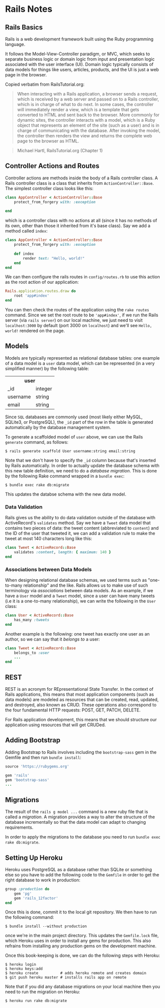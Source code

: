 # Rails Notes
## Rails Basics
Rails is a web development framework built using the Ruby programming language.

It follows the Model-View-Controller paradigm, or MVC, which seeks to separate
business logic or domain logic from input and presentation logic associated with
the user interface (UI). Domain logic typically consists of data models for
things like users, articles, products, and the UI is just a web page in the
browser.

Copied verbatim from RailsTutorial.org:

> When interacting with a Rails application, a browser sends a request, which is received by a web server and passed on to a Rails controller, which is in charge of what to do next. In some cases, the controller will immediately render a view, which is a template that gets converted to HTML and sent back to the browser. More commonly for dynamic sites, the controller interacts with a model, which is a Ruby object that represents an element of the site (such as a user) and is in charge of communicating with the database. After invoking the model, the controller then renders the view and returns the complete web page to the browser as HTML.

> Michael Hartl, RailsTutorial.org (Chapter 1)

## Controller Actions and Routes
Controller actions are methods inside the body of a Rails controller class.
A Rails controller class is a class that inherits from `ActionController::Base`. The simplest controller class looks like this:

```ruby
class AppController < ActionController::Base
    protect_from_forgery with: :exception
    
end
```

which is a controller class with no actions at all (since it has no methods
of its own, other than those it inherited from it's base class). Say we 
add a method called `index`:

```ruby
class AppController < ActionController::Base
    protect_from_forgery with: :exception
    
    def index
        render text: "Hello, world!"
    end
end
```

We can then configure the rails routes in `config/routes.rb` to use this action
as the root action of our application:

```ruby
Rails.application.routes.draw do
    root 'app#index'
end
```

You can then check the routes of the application using the `rake routes` command. Since we set the root route to be `'app#index'`, if we run the 
Rails server (via `rails server`) on our local machine, we just need to 
visit `localhost:3000` by default (port 3000 on `localhost`) and we'll see
`Hello, world!` rendered on the page.

## Models
Models are typically represented as relational database tables: one example of a data model is a `user` data model, which can be represented
(in a very simplified manner) by the following table:

<center>
    <table>
      <tr>
        <th colspan="2">user</th>
      </tr>
      <tr>
        <td>_id</td>
        <td>integer</td>
      </tr>
      <tr>
        <td>username</td>
        <td>string</td>
      </tr>
      <tr>
        <td>email</td>
        <td>string</td>
      </tr>
    </table>
</center>

Since `SQL` databases are commonly used (most likely either MySQL, SQLite3, or
PostgreSQL), the `_id` part of the row in the table is generated automatically
by the database management system.

To generate a scaffolded model of `user` above, we can use the Rails
`generate` command, as follows:

```
$ rails generate scaffold User username:string email:string
```

Note that we don't have to specify the `_id` column because that's inserted
by Rails automatically. In order to actually update the database schema 
with this new table definition, we need to do a *database migration*. This is
done by the following Rake command wrapped in a `bundle exec`:

```
$ bundle exec rake db:migrate
```

This updates the databse schema with the new data model.

### Data Validation
Rails gives us the ability to do data validation outside of the database
with ActiveRecord's `validates` method. Say we have a `Tweet` data model that
contains two pieces of data: the tweet content (abbreviated to `content`)
and the ID of the user that tweeted it, we can add a validation rule to 
make the tweet at most 140 characters long like this:

```ruby
class Tweet < ActiveRecord::Base
    validates :content, length: { maximum: 140 }
end
```

### Associations between Data Models
When designing relational database schemas, we used terms such as
"one-to-many relationship" and the like. Rails allows us to make use of such
terminology via *associations* between data models. As an example, if we
have a `User` model and a `Tweet` model, since a user can have many tweets
(i.e it is a one-to-many relationship), we can write the following in the
`User` class:

```ruby
class User < ActiveRecord::Base
    has_many :tweets
end
```

Another example is the following: one tweet has exactly one user as an author,
so we can say that it *belongs to* a user:

```ruby
class Tweet < ActiveRecord::Base
    belongs_to :user
    ...
end
```

## REST
REST is an acronym for REpresentational State Transfer. In the context of
Rails applications, this means that most application components (such as 
data models) are modeled as resources that can be created, read, updated,
and destroyed, also known as CRUD. These operations also correspond to the
four fundamental HTTP requests: POST, GET, PATCH, DELETE.

For Rails application development, this means that we should structure our
application using resources that will get CRUDed. 

## Adding Bootstrap
Adding Bootstrap to Rails involves including the `bootstrap-sass` gem in the
Gemfile and then run `bundle install`:

```ruby
source 'https://rubygems.org'

gem 'rails'
gem 'bootstrap-sass'
...
```

## Migrations
The result of the `rails g model ...` command is a new ruby file that is
called a *migration*. A migration provides a way to alter the structure of 
the database incrementally so that the data model can adapt to changing
requirements. 

In order to apply the migrations to the database you need to run `bundle exec rake db:migrate`. 

## Setting Up Heroku
Heroku uses PostgreSQL as a database rather than 
SQLite or something else so you have to add the following code to the
`Gemfile` in order to get the right database to work in production:

```ruby
group :production do
    gem 'pg'
    gem 'rails_12factor'
end
```
Once this is done, commit it to the local git repository. We then have to run
the following command:

```
$ bundle install --without production
```

once we're in the main project directory. This updates the `Gemfile.lock` file,
which Heroku uses in order to install any gems for production. This also
refrains from installing any production gems on the development machine.

Once this book-keeping is done, we can do the following steps with Heroku:

```shell
$ heroku login
$ heroku keys:add
$ heroku create          # adds heroku remote and creates domain
$ git push heroku master # installs rails app on remote
```
Note that if you did any database migrations on your local machine then you
need to run the migration on Heroku:

```
$ heroku run rake db:migrate
```

